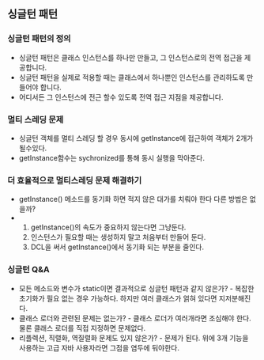 ## 싱글턴 패턴

### 싱글턴 패턴의 정의
- 싱글턴 패턴은 클래스 인스턴스를 하나만 만들고, 그 인스턴스로의 전역 접근을 제공합니다.
- 싱글턴 패턴을 실제로 적용할 때는 클래스에서 하나뿐인 인스턴스를 관리하도록 만들어야 합니다.
- 어디서든 그 인스턴스에 전근 할수 있도록 전역 접근 지점을 제공합니다.

### 멀티 스레딩 문제
- 싱글턴 객체를 멀티 스레딩 할 경우 동시에 getInstance에 접근하여 객체가 2개가 될수있다.
- getInstance함수는 sychronized를 통해 동시 실행을 막아준다.

### 더 효율적으로 멀티스레딩 문제 해결하기
- getInstance() 메소드를 동기화 하면 적지 않은 대가를 치뤄야 한다 다른 방법은 없을까?
- 1. getInstance()의 속도가 중요하지 않는다면 그냥둔다.
  2. 인스턴스가 필요할 때는 생성하지 말고 처음부터 만들어 둔다.
  3. DCL을 써서 getInstance()에서 동기화 되는 부분을 줄인다.

### 싱글턴 Q&A
- 모든 메소드와 변수가 static이면 결과적으로 싱글턴 패턴과 같지 않은가? - 복잡한 초기화가 필요 없는 경우 가능하다. 하지만 여러 클래스가 얽혀 있다면 지저분해진다.
- 클래스 로더와 관련된 문제는 없는가? - 클래스 로더가 여러개라면 조심해야 한다. 물론 클래스 로더를 직접 지정하면 문제없다.
- 리플렉션, 직렬화, 역질렬화 문제도 있지 않은가? - 문제가 된다. 위에 3개 기능을 사용하는 고급 자바 사용자라면 그점을 염두에 둬야한다.

